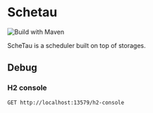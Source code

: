 # Schetau

![Build with Maven](https://github.com/DataCanvasIO/schetau/workflows/Build%20with%20Maven/badge.svg)

ScheTau is a scheduler built on top of storages.

## Debug

### H2 console

```
GET http://localhost:13579/h2-console
```
